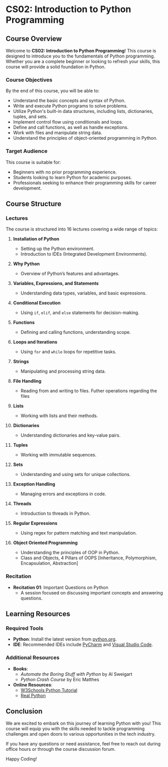# CS02: Introduction to Python Programming

## Course Overview

Welcome to **CS02: Introduction to Python Programming**! This course is designed to introduce you to the fundamentals of Python programming. Whether you are a complete beginner or looking to refresh your skills, this course will provide a solid foundation in Python.

### Course Objectives

By the end of this course, you will be able to:
- Understand the basic concepts and syntax of Python.
- Write and execute Python programs to solve problems.
- Utilize Python's built-in data structures, including lists, dictionaries, tuples, and sets.
- Implement control flow using conditionals and loops.
- Define and call functions, as well as handle exceptions.
- Work with files and manipulate string data.
- Understand the principles of object-oriented programming in Python.

### Target Audience

This course is suitable for:
- Beginners with no prior programming experience.
- Students looking to learn Python for academic purposes.
- Professionals seeking to enhance their programming skills for career development.

## Course Structure

### Lectures

The course is structured into 16 lectures covering a wide range of topics:

1. **Installation of Python**
   - Setting up the Python environment.
   - Introduction to IDEs (Integrated Development Environments).

2. **Why Python**
   - Overview of Python’s features and advantages.

3. **Variables, Expressions, and Statements**
   - Understanding data types, variables, and basic expressions.

4. **Conditional Execution**
   - Using `if`, `elif`, and `else` statements for decision-making.

5. **Functions**
   - Defining and calling functions, understanding scope.

6. **Loops and Iterations**
   - Using `for` and `while` loops for repetitive tasks.

7. **Strings**
   - Manipulating and processing string data.

8. **File Handling**
   - Reading from and writing to files. Futher operations regarding the files

9. **Lists**
   - Working with lists and their methods.

10. **Dictionaries**
    - Understanding dictionaries and key-value pairs.

11. **Tuples**
    - Working with immutable sequences.

12. **Sets**
    - Understanding and using sets for unique collections.

13. **Exception Handling**
    - Managing errors and exceptions in code.

14. **Threads**
    - Introduction to threads in Python.

15. **Regular Expressions**
    - Using regex for pattern matching and text manipulation.

16. **Object Oriented Programming**
    - Understanding the principles of OOP in Python.
    - Class and Objects, 4 Pillars of OOPS [Inheritance, Polymorphism, Encapsulation, Abstraction]

### Recitation

- **Recitation 01**: Important Questions on Python
  - A session focused on discussing important concepts and answering questions.

## Learning Resources

### Required Tools
- **Python**: Install the latest version from [python.org](https://www.python.org/downloads/).
- **IDE**: Recommended IDEs include [PyCharm](https://www.jetbrains.com/pycharm/) and [Visual Studio Code](https://code.visualstudio.com/).

### Additional Resources
- **Books**: 
  - *Automate the Boring Stuff with Python* by Al Sweigart
  - *Python Crash Course* by Eric Matthes
- **Online Resources**: 
  - [W3Schools Python Tutorial](https://www.w3schools.com/python/)
  - [Real Python](https://realpython.com/)

## Conclusion

We are excited to embark on this journey of learning Python with you! This course will equip you with the skills needed to tackle programming challenges and open doors to various opportunities in the tech industry. 

If you have any questions or need assistance, feel free to reach out during office hours or through the course discussion forum.

Happy Coding!
